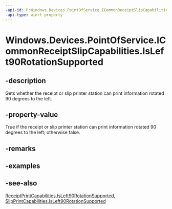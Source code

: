 ----api-id: P:Windows.Devices.PointOfService.ICommonReceiptSlipCapabilities.IsLeft90RotationSupported
-api-type: winrt property
---<!-- Property syntaxpublic bool IsLeft90RotationSupported { get; }--># Windows.Devices.PointOfService.ICommonReceiptSlipCapabilities.IsLeft90RotationSupported## -descriptionGets whether the receipt or slip printer station can print information rotated 90 degrees to the left.## -property-valueTrue if the receipt or slip printer station can print information rotated 90 degrees to the left; otherwise false.## -remarks## -examples## -see-also[ReceiptPrintCapabilities.IsLeft90RotationSupported](receiptprintercapabilities_isleft90rotationsupported.md), [SlipPrintCapabilities.IsLeft90RotationSupported](slipprintercapabilities_isleft90rotationsupported.md)